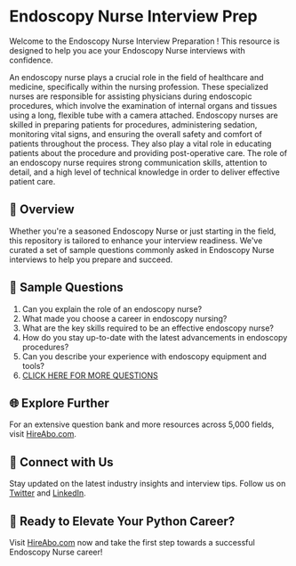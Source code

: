 # Endoscopy Nurse Interview Prep

Welcome to the Endoscopy Nurse Interview Preparation ! This resource is designed to help you ace your Endoscopy Nurse interviews with confidence.

An endoscopy nurse plays a crucial role in the field of healthcare and medicine, specifically within the nursing profession. These specialized nurses are responsible for assisting physicians during endoscopic procedures, which involve the examination of internal organs and tissues using a long, flexible tube with a camera attached. Endoscopy nurses are skilled in preparing patients for procedures, administering sedation, monitoring vital signs, and ensuring the overall safety and comfort of patients throughout the process. They also play a vital role in educating patients about the procedure and providing post-operative care. The role of an endoscopy nurse requires strong communication skills, attention to detail, and a high level of technical knowledge in order to deliver effective patient care.

## 🚀 Overview

Whether you're a seasoned Endoscopy Nurse or just starting in the field, this repository is tailored to enhance your interview readiness. We've curated a set of sample questions commonly asked in Endoscopy Nurse interviews to help you prepare and succeed.

## 📝 Sample Questions

1. Can you explain the role of an endoscopy nurse?
2. What made you choose a career in endoscopy nursing?
3. What are the key skills required to be an effective endoscopy nurse?
4. How do you stay up-to-date with the latest advancements in endoscopy procedures?
5. Can you describe your experience with endoscopy equipment and tools?
6. [CLICK HERE FOR MORE QUESTIONS](https://hireabo.com/job/2_0_30/Endoscopy%20Nurse)

## 🌐 Explore Further

For an extensive question bank and more resources across 5,000 fields, visit [HireAbo.com](https://www.hireabo.com).

## 📱 Connect with Us

Stay updated on the latest industry insights and interview tips. Follow us on [Twitter](https://twitter.com/hireabo) and [LinkedIn](https://www.linkedin.com/in/hire-abo-3609972a8/).

## 🚀 Ready to Elevate Your Python Career?

Visit [HireAbo.com](https://www.hireabo.com) now and take the first step towards a successful Endoscopy Nurse career!